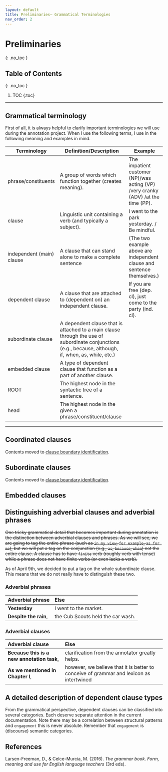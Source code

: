 ```yaml
---
layout: default
title: Preliminaries— Grammatical Terminologies
nav_order: 2
---
```


# Preliminaries 
{: .no_toc }
## Table of Contents
{: .no_toc }

1. TOC
{:toc}

---

## Grammatical terminology
First of all, it is always helpful to clarify important terminologies we will use during the annotation project. When I use the following terms, I use in the following meaning and examples in mind.

| Terminology               | Definition/Description                                                                                                                                | Example                                                                           |
| ------------------------- | ----------------------------------------------------------------------------------------------------------------------------------------------------- | --------------------------------------------------------------------------------- |
| phrase/constituents       | A group of words which function together (creates meaning).                                                                                           | The impatient customer (NP)/was acting (VP) /very cranky (ADV) /at the time (PP). |
| clause                    | Linguistic unit containing a verb (and typically a subject).                                                                                          | I went to the park yesterday. / Be mindful.                                       |
| independent (main) clause | A clause that can stand alone to make a complete sentence                                                                                             | (The two example above are independent clause and sentence themselves.)           |
| dependent clause          | A clause that are attached to (dependent on) an independent clause.                                                                                   | If you are free (dep. cl), just come to the party (ind. cl).                      |
| subordinate clause        | A dependent clause that is attached to a main clause through the use of subordinate conjunctions (e.g., because, although, if, when, as, while, etc.) |                                                                                   |
| embedded clause           | A type of dependent clause that function as a part of another clause.                                                                                 |                                                                                   |
| ROOT                      | The highest node in the syntactic tree of a sentence.                                                                                                 |                                                                                   |
| head                      | The highest node in the given a phrase/constituent/clause                                                                                             |                                                                                   |


--- 
## Coordinated clauses

Contents moved to [clause boundary identification](3_Part2_Clause_boundary.md#coordinated-clauses-–-more-than-one-main-clauses).
## Subordinate clauses

Contents moved to [clause boundary identification](3_Part2_Clause_boundary.md#subordinate-clauses).



## Embedded clauses

## Distinguishing adverbial clauses and adverbial phrases

~~One tricky grammatical detail that becomes important during annotation is the distinction between adverbial clauses and phrases.
As we will see, we are going to tag the entire phrase (such as `in my view`, `for example`, `as for me`), but we will put a tag on the conjunction (e.g., `as`, `because`, `when`) not the entire clause.
A clause has to have `finite` verb (roughly verb with tense) while a phrase does not have finite verbs (or even lacks a verb).~~

As of April 9th, we decided to put a tag on the whole subordinate clause. This means that we do not really have to distinguish these two.

### Adverbial phrases


| Adverbial phrase      | Else                              |
| :-------------------- | :-------------------------------- |
| **Yesterday**         | I went to the market.             |
| **Despite the rain**, | the Cub Scouts held the car wash. |


### Adverbial clauses

| Adverbial clause                           | Else                                                                                    |
| :----------------------------------------- | :-------------------------------------------------------------------------------------- |
| **Because this is a new annotation task**, | clarification from the annotator greatly helps.                                         |
| **As we mentioned in Chapter I**,          | however, we believe that it is better to conceive of grammar and lexicon as intertwined |


## A detailed description of dependent clause types
From the grammatical perspective, dependent clauses can be classified into several categories.
Each deserve separate attention in the current documentation. Note there may be a correlation between structural patterns and `engagement` this is never absolute. 
Remember that `engagement` is (discourse) semantic categories.



## References
Larsen-Freeman, D., & Celce-Murcia, M. (2016). *The grammar book. Form, meaning and use for English language teachers* (3rd eds).


